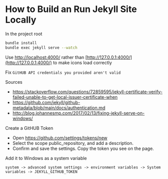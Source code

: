 # How to Build an Run Jekyll Site Locally

In the project root

```bash
bundle install
bundle exec jekyll serve --watch
```

Use [http://localhost:4000/](http://localhost:4000/) rather than [http://127.0.0.1:4000/](http://127.0.0.1:4000/) to make icons load correctly

Fix `GitHUB API credentials you provided aren't valid`

Sources

- https://stackoverflow.com/questions/72859595/jekyll-certificate-verify-failed-unable-to-get-local-issuer-certificate-when
- https://github.com/jekyll/github-metadata/blob/main/docs/authentication.md
- http://blog.johannesmp.com/2017/02/13/fixing-jekyll-serve-on-windows/

Create a GitHUB Token

- Open https://github.com/settings/tokens/new
- Select the scope public_repository, and add a description.
- Confirm and save the settings. Copy the token you see on the page.

Add it to Windows as a system variable

`system -> advanced system settings -> environment variables -> System variables -> JEKYLL_GITHUB_TOKEN`
